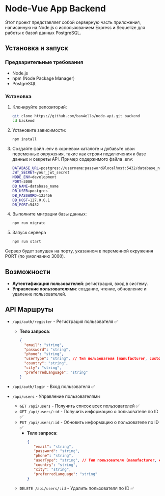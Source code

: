 # Node-Vue App Backend

Этот проект представляет собой серверную часть приложения, написанную на Node.js с использованием Express и Sequelize для работы с базой данных PostgreSQL.


## Установка и запуск

### Предварительные требования

- Node.js
- npm (Node Package Manager)
- PostgreSQL

### Установка

1. Клонируйте репозиторий:
   ```sh
   git clone https://github.com/ban4ello/node-api.git backend
   cd backend

2. Установите зависимости:
   ```sh
   npm install

3. Создайте файл .env в корневом каталоге и добавьте свои переменные окружения, такие как строки подключения к базе данных и секреты API.
   Пример содержимого файла .env:
   ```sh
   DATABASE_URL=postgres://username:password@localhost:5432/database_name
   JWT_SECRET=your_jwt_secret
   NODE_ENV=development
   PORT=3000
   DB_NAME=database_name
   DB_USER=postgres
   DB_PASSWORD=123456
   DB_HOST=127.0.0.1
   DB_PORT=5432

4. Выполните миграции базы данных:
   ```sh
   npm run migrate
   ```

5. Запуск сервера
   ```sh
   npm run start

Сервер будет запущен на порту, указанном в переменной окружения PORT (по умолчанию 3000).

## Возможности

- **Аутентификация пользователей**: регистрация, вход в систему.
- **Управление пользователями**: создание, чтение, обновление и удаление пользователей.

## API Маршруты

- `/api/auth/register` - Регистрация пользователя ✅
  - **Тело запроса**:
    ```json
    {
      "email": "string",
      "password": "string",
      "phone": "string",
      "userType": "string", // Тип пользователя (manufacturer, customer)
      "country": "string",
      "city": "string",
      "preferredLanguage": "string"
    }
    ```

- `/api/auth/login` - Вход пользователя ✅

- `/api/users` - Управление пользователями
  - `GET /api/users` - Получить список всех пользователей ✅
  - `GET /api/users/:id` - Получить информацию о пользователе по ID ✅
  - `PUT /api/users/:id` - Обновить информацию о пользователе по ID ✅
    - **Тело запроса**:
      ```json
      {
         "email": "string",
         "password": "string",
         "phone": "string",
         "userType": "string", // Тип пользователя (manufacturer, customer)
         "country": "string",
         "city": "string",
         "preferredLanguage": "string"
      }
      ```
  - `DELETE /api/users/:id` - Удалить пользователя по ID ✅